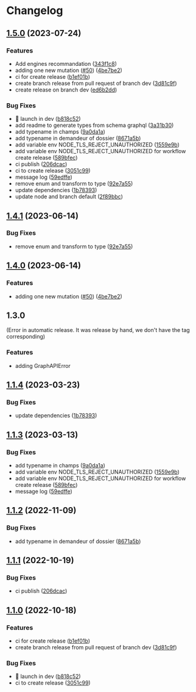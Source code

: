 # Changelog

## [1.5.0](https://github.com/FOR-LAB-MI-BIBLIO-NUM/ds-api-client/compare/v1.4.1...v1.5.0) (2023-07-24)


### Features

* Add engines recommandation ([343f1c8](https://github.com/FOR-LAB-MI-BIBLIO-NUM/ds-api-client/commit/343f1c87a7650ab1a78b0829e8ebfdae5d7a1d63))
* adding one new mutation ([#50](https://github.com/FOR-LAB-MI-BIBLIO-NUM/ds-api-client/issues/50)) ([4be7be2](https://github.com/FOR-LAB-MI-BIBLIO-NUM/ds-api-client/commit/4be7be27543338131243d07efccee3c862353b9e))
* ci for create release ([b1ef01b](https://github.com/FOR-LAB-MI-BIBLIO-NUM/ds-api-client/commit/b1ef01bc74fafeeb2cba3051e3c671d763ab576e))
* create branch release from pull request of branch dev ([3d81c9f](https://github.com/FOR-LAB-MI-BIBLIO-NUM/ds-api-client/commit/3d81c9ff69ca4a2729aa9b9f565b4af5a9e73652))
* create release on branch dev ([ed6b2dd](https://github.com/FOR-LAB-MI-BIBLIO-NUM/ds-api-client/commit/ed6b2ddef839cb49090a530950163cb8fabaa2b6))


### Bug Fixes

* :construction_worker: launch in dev ([b818c52](https://github.com/FOR-LAB-MI-BIBLIO-NUM/ds-api-client/commit/b818c529f6e5dc8d53d72804a05387a10d16428e))
* add readme to generate types from schema graphql ([3a31b30](https://github.com/FOR-LAB-MI-BIBLIO-NUM/ds-api-client/commit/3a31b301366562a25ba7077a53191ec2c1d0eb79))
* add typename in champs ([9a0da1a](https://github.com/FOR-LAB-MI-BIBLIO-NUM/ds-api-client/commit/9a0da1a944ccc570330bd350cd98b90d3df33714))
* add typename in demandeur of dossier ([8671a5b](https://github.com/FOR-LAB-MI-BIBLIO-NUM/ds-api-client/commit/8671a5ba44c7fde1f648975342c3c0afbbbb00c2))
* add variable env NODE_TLS_REJECT_UNAUTHORIZED ([1559e9b](https://github.com/FOR-LAB-MI-BIBLIO-NUM/ds-api-client/commit/1559e9bba6aea8690ae7ceeec2af2dcb1198c845))
* add variable env NODE_TLS_REJECT_UNAUTHORIZED for workflow create release ([589bfec](https://github.com/FOR-LAB-MI-BIBLIO-NUM/ds-api-client/commit/589bfec9a99c51ab6f920ff8138f7caeddeda5e5))
* ci publish ([206dcac](https://github.com/FOR-LAB-MI-BIBLIO-NUM/ds-api-client/commit/206dcac8950803ae17540338a391966270aa08ae))
* ci to create release ([3051c99](https://github.com/FOR-LAB-MI-BIBLIO-NUM/ds-api-client/commit/3051c99d37849fbe0ca83edf9cf0b8fbadc7c672))
* message log ([59edffe](https://github.com/FOR-LAB-MI-BIBLIO-NUM/ds-api-client/commit/59edffe247bf835f59b6dfe52d9056092f0c7418))
* remove  enum and transform to type ([92e7a55](https://github.com/FOR-LAB-MI-BIBLIO-NUM/ds-api-client/commit/92e7a55679c82656dfbf7ef69ab374c975d189de))
* update dependencies ([1b78393](https://github.com/FOR-LAB-MI-BIBLIO-NUM/ds-api-client/commit/1b783939d17be40bf4d408499c37806274b51316))
* update node and branch default ([2f89bbc](https://github.com/FOR-LAB-MI-BIBLIO-NUM/ds-api-client/commit/2f89bbc64131d2b2e991c6f073eb160b174b136c))

## [1.4.1](https://github.com/dnum-mi/ds-api-client/compare/v1.4.0...v1.4.1) (2023-06-14)


### Bug Fixes

* remove  enum and transform to type ([92e7a55](https://github.com/dnum-mi/ds-api-client/commit/92e7a55679c82656dfbf7ef69ab374c975d189de))

## [1.4.0](https://github.com/dnum-mi/ds-api-client/compare/v1.1.4...v1.4.0) (2023-06-14)

### Features

* adding one new mutation ([#50](https://github.com/dnum-mi/ds-api-client/issues/50)) ([4be7be2](https://github.com/dnum-mi/ds-api-client/commit/4be7be27543338131243d07efccee3c862353b9e))

## 1.3.0
(Error in automatic release. It was release by hand, we don't have the tag corresponding)
### Features

* adding GraphAPIError


## [1.1.4](https://github.com/dnum-mi/ds-api-client/compare/v1.1.3...v1.1.4) (2023-03-23)


### Bug Fixes

* update dependencies ([1b78393](https://github.com/dnum-mi/ds-api-client/commit/1b783939d17be40bf4d408499c37806274b51316))

## [1.1.3](https://github.com/LAB-MI/ds-api-client/compare/v1.1.2...v1.1.3) (2023-03-13)


### Bug Fixes

* add typename in champs ([9a0da1a](https://github.com/LAB-MI/ds-api-client/commit/9a0da1a944ccc570330bd350cd98b90d3df33714))
* add variable env NODE_TLS_REJECT_UNAUTHORIZED ([1559e9b](https://github.com/LAB-MI/ds-api-client/commit/1559e9bba6aea8690ae7ceeec2af2dcb1198c845))
* add variable env NODE_TLS_REJECT_UNAUTHORIZED for workflow create release ([589bfec](https://github.com/LAB-MI/ds-api-client/commit/589bfec9a99c51ab6f920ff8138f7caeddeda5e5))
* message log ([59edffe](https://github.com/LAB-MI/ds-api-client/commit/59edffe247bf835f59b6dfe52d9056092f0c7418))

## [1.1.2](https://github.com/LAB-MI/ds-api-client/compare/v1.1.1...v1.1.2) (2022-11-09)


### Bug Fixes

* add typename in demandeur of dossier ([8671a5b](https://github.com/LAB-MI/ds-api-client/commit/8671a5ba44c7fde1f648975342c3c0afbbbb00c2))

## [1.1.1](https://github.com/LAB-MI/ds-api-client/compare/1.1.0...v1.1.1) (2022-10-19)


### Bug Fixes

* ci publish ([206dcac](https://github.com/LAB-MI/ds-api-client/commit/206dcac8950803ae17540338a391966270aa08ae))

## [1.1.0](https://github.com/LAB-MI/ds-api-client/compare/1.0.2...v1.1.0) (2022-10-18)


### Features

* ci for create release ([b1ef01b](https://github.com/LAB-MI/ds-api-client/commit/b1ef01bc74fafeeb2cba3051e3c671d763ab576e))
* create branch release from pull request of branch dev ([3d81c9f](https://github.com/LAB-MI/ds-api-client/commit/3d81c9ff69ca4a2729aa9b9f565b4af5a9e73652))


### Bug Fixes

* :construction_worker: launch in dev ([b818c52](https://github.com/LAB-MI/ds-api-client/commit/b818c529f6e5dc8d53d72804a05387a10d16428e))
* ci to create release ([3051c99](https://github.com/LAB-MI/ds-api-client/commit/3051c99d37849fbe0ca83edf9cf0b8fbadc7c672))
